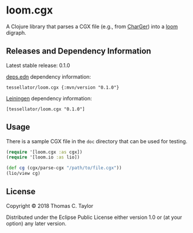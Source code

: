 # loom.cgx

A Clojure library that parses a CGX file (e.g., from
[CharGer](http://charger.sourceforge.net)) into a
[loom](https://github.com/aysylu/loom) digraph.

## Releases and Dependency Information

Latest stable release: 0.1.0

[deps.edn](https://clojure.org/guides/deps_and_cli) dependency information:

    tessellator/loom.cgx {:mvn/version "0.1.0"}

[Leiningen](https://github.com/technomancy/leiningen) dependency information:

    [tessellator/loom.cgx "0.1.0"]

## Usage

There is a sample CGX file in the `doc` directory that
can be used for testing.

```clojure
(require '[loom.cgx :as cgx])
(require '[loom.io :as lio])

(def cg (cgx/parse-cgx "/path/to/file.cgx"))
(lio/view cg)
```

## License

Copyright © 2018 Thomas C. Taylor

Distributed under the Eclipse Public License either version 1.0 or (at
your option) any later version.
